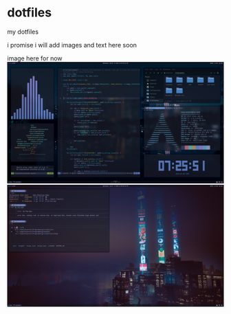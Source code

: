 # dotfiles
my dotfiles

i promise i will add images and text here soon

image here for now
![rice](https://raw.githubusercontent.com/khyerdev/dotfiles/main/assets/rice_bg2.png)
![rice](https://raw.githubusercontent.com/khyerdev/dotfiles/main/assets/fog2.png)
